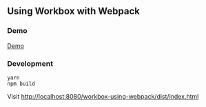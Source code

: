 ## Using Workbox with Webpack

### Demo

[Demo](https://csbun.github.io/workbox-examples/workbox-using-webpack/index.html)

### Development

```
yarn
npm build
```

Visit [http://localhost:8080/workbox-using-webpack/dist/index.html](http://localhost:8080/workbox-using-webpack/dist/index.html)
